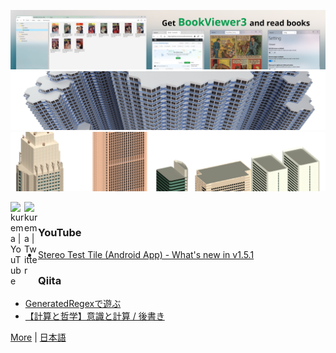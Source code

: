 [![banner](https://raw.githubusercontent.com/kurema/kurema/master/image/banner3.jpg)](https://github.com/kurema/BookViewerApp3)  
[![banner](https://raw.githubusercontent.com/kurema/kurema/master/image/banner2.png)](https://github.com/kurema/RhinoArchitecturalLibrary)  
[![banner](https://raw.githubusercontent.com/kurema/kurema/master/image/banner1.png)](https://github.com/kurema/Models)

[<img align="left" alt="kurema | YouTube" width="22px" src="https://cdn.jsdelivr.net/npm/simple-icons@v3/icons/youtube.svg" />][youtube]
[<img align="left" alt="kurema | Twitter" width="22px" src="https://cdn.jsdelivr.net/npm/simple-icons@v3/icons/twitter.svg" />][twitter]

<br />

### YouTube
<!-- YOUTUBE:START -->
- [Stereo Test Tile &lpar;Android App&rpar; - What&#39;s new in v1.5.1](https://www.youtube.com/watch?v=BiDiPcS8y50)
<!-- YOUTUBE:END -->

### Qiita
<!-- QIITA:START -->
- [GeneratedRegexで遊ぶ](https://qiita.com/kurema/items/068385ba2f8bbe3858e1)
- [【計算と哲学】意識と計算 / 後書き](https://qiita.com/kurema/items/3e9e2c3b2f6b6bbce094)
<!-- QIITA:END -->

[twitter]: https://twitter.com/kurema_makoto
[youtube]: https://www.youtube.com/channel/UCRXOgsw-LUdgPSN95myPw7g

[More](https://github.com/sponsors/kurema) | [日本語](https://github.com/kurema/kurema/blob/master/introduction.ja-jp.md)
